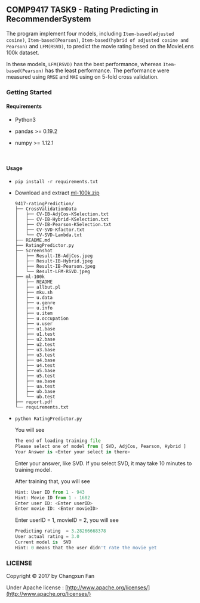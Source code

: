 ## COMP9417 TASK9 - Rating Predicting in RecommenderSystem

The program implement four models, including `Item-based(adjusted cosine)`, `Item-based(Pearson)`, `Item-based(hybrid of adjusted cosine and Pearson)` and `LFM(RSVD)`, to predict the movie rating besed on the MovieLens 100k dataset. 

In these models, `LFM(RSVD)` has the best performance, whereas `Item-based(Pearson)` has the least performance. The performance were measured using `RMSE` and `MAE` using on 5-fold cross validation.



### Getting Started

#### Requirements

- Python3

- pandas >= 0.19.2

- numpy >= 1.12.1

  ​



#### Usage

- `pip install -r requirements.txt`

- Download and extract [ml-100k.zip](http://files.grouplens.org/datasets/movielens/ml-100k.zip)

  ```
  9417-ratingPrediction/
  ├── CrossValidationData
  │   ├── CV-IB-AdjCos-KSelection.txt
  │   ├── CV-IB-Hybrid-KSelection.txt
  │   ├── CV-IB-Pearson-KSelection.txt
  │   ├── CV-SVD-Kfactor.txt
  │   └── CV-SVD-Lambda.txt
  ├── README.md
  ├── RatingPredictor.py
  ├── Screenshot
  │   ├── Result-IB-AdjCos.jpeg
  │   ├── Result-IB-Hybrid.jpeg
  │   ├── Result-IB-Pearson.jpeg
  │   └── Result-LFM-RSVD.jpeg
  ├── ml-100k
  │   ├── README
  │   ├── allbut.pl
  │   ├── mku.sh
  │   ├── u.data
  │   ├── u.genre
  │   ├── u.info
  │   ├── u.item
  │   ├── u.occupation
  │   ├── u.user
  │   ├── u1.base
  │   ├── u1.test
  │   ├── u2.base
  │   ├── u2.test
  │   ├── u3.base
  │   ├── u3.test
  │   ├── u4.base
  │   ├── u4.test
  │   ├── u5.base
  │   ├── u5.test
  │   ├── ua.base
  │   ├── ua.test
  │   ├── ub.base
  │   └── ub.test
  ├── report.pdf
  └── requirements.txt
  ```

- `python RatingPredictor.py`

  You will see

  ```python
  The end of loading training file
  Please select one of model from [ SVD, AdjCos, Pearson, Hybrid ]
  Your Answer is <Enter your select in there>
  ```

  Enter your answer, like SVD. If you select SVD, it may take 10 minutes to training model.

  After training that,  you will see

  ```python
  Hint: User ID from 1 - 943
  Hint: Movie ID from 1 - 1682
  Enter user ID: <Enter userID>
  Enter movie ID: <Enter movieID>
  ```

  Enter userID = 1, movieID = 2, you will see

  ```python
  Predicting rating  = 3.28266668378
  User actual rating = 3.0
  Current model is  SVD
  Hint: 0 means that the user didn't rate the movie yet
  ```




### LICENSE

Copyright © 2017 by Changxun Fan

Under Apache license : [http://www.apache.org/licenses/](http://www.apache.org/licenses/)